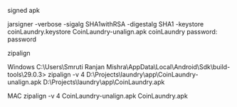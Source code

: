 signed apk

jarsigner -verbose -sigalg SHA1withRSA -digestalg SHA1 -keystore coinLaundry.keystore CoinLaundry-unalign.apk coinLaundry
password: password

zipalign

Windows
C:\Users\Smruti Ranjan Mishra\AppData\Local\Android\Sdk\build-tools\29.0.3>
zipalign -v 4 D:\Projects\laundry\app\CoinLaundry-unalign.apk D:\Projects\laundry\app\CoinLaundry.apk


MAC
zipalign -v 4 CoinLaundry-unalign.apk CoinLaundry.apk